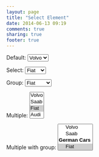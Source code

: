```yaml
---
layout: page
title: "Select Element" 
date: 2014-06-13 09:19
comments: true
sharing: true
footer: true
---
```


<form>
<p>
Default:
<select name="cars">
<option value="volvo">Volvo</option>
<option value="saab">Saab</option>
<option value="fiat">Fiat</option>
<option value="audi">Audi</option>
</select>
</p>

<p>
Select:
<select name="cars2">
<option value="volvo">Volvo</option>
<option value="saab">Saab</option>
<option value="fiat" selected="select">Fiat</option>
<option value="audi">Audi</option>
</select>
</p>

<p>
Group:
<select name="cars4">
<optgroup label="Swedish Cars">
<option value="volvo">Volvo</option>
<option value="saab">Saab</option>
</optgroup>
<optgroup label="German Cars">
<option value="fiat" selected="selected">Fiat</option>
<option value="audi">Audi</option>
</optgroup>
</select>
</p>

<p>
Multiple:
<select name="cars3" multiple="multiple">
<option value="volvo">Volvo</option>
<option value="saab">Saab</option>
<option value="fiat" selected="selected">Fiat</option>
<option value="audi">Audi</option>
</select>
</p>

<p>
Multiple with group:
<select name="cars5" multiple="multiple">
<optgroup label="Swedish Cars">
<option value="volvo">Volvo</option>
<option value="saab">Saab</option>
</optgroup>
<optgroup label="German Cars">
<option value="fiat" selected="selected">Fiat</option>
<option value="audi">Audi</option>
</optgroup></select>
</p>

</form>

